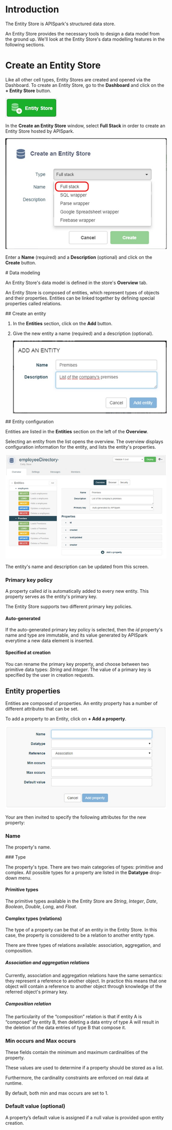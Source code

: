 # Introduction

The Entity Store is APISpark's structured data store.  

An Entity Store provides the necessary tools to design a data model from the ground up. We'll look at the Entity Store's data modelling features in the following sections.


# Create an Entity Store

Like all other cell types, Entity Stores are created and opened via the Dashboard. To create an Entity Store, go to the **Dashboard** and click on the **+ Entity Store** button.

![+Entity Stores](images/01.jpg "+Entity Stores")

In the **Create an Entity Store** window, select **Full Stack** in order to create an Entity Store hosted by APISpark.

![Full Stack](images/02.jpg "Full Stack")

Enter a **Name** (required) and a **Description** (optional) and click on the **Create** button.

# Data modeling

An Entity Store's data model is defined in the store's **Overview** tab.

An Entity Store is composed of entities, which represent types of objects and their properties. Entities can be linked together by defining special properties called relations.


## Create an entity
1. In the **Entities** section, click on the **Add** button.
2. Give the new entity a name (required) and a description (optional).

	![Add Entity](images/03.jpg "Add Entity")

## Entity configuration

Entities are listed in the **Entities** section on the left of the **Overview**.

Selecting an entity from the list opens the overview. The overview displays configuration information for the entity, and lists the entity's properties.

![new Entity](images/04.jpg "new Entity")


The entity's name and description can be updated from this screen.

### Primary key policy

A property called *id* is automatically added to every new entity. This property serves as the entity's primary key.

The Entity Store supports two different primary key policies.

#### Auto-generated

If the auto-generated primary key policy is selected, then the *id* property's name and type are immutable, and its value generated by APISpark everytime a new data element is inserted.

#### Specified at creation

You can rename the primary key property, and choose between two primitive data types: *String* and *Integer*. The value of a primary key is specified by the user in creation requests.

## Entity properties

Entities are composed of properties. An entity property has a number of different attributes that can be set.

To add a property to an Entity, click on **+ Add a property**.

![Add property](images/05.jpg "Add property")

Your are then invited to specify the following attributes for the new property:

### Name

The property's name.

### Type

The property's type. There are two main categories of types: primitive and complex. All possible types for a property are listed in the **Datatype** drop-down menu.

#### Primitive types

The primitive types available in the Entity Store are *String*, *Integer*, *Date*, *Boolean*, *Double*, *Long*, and *Float*.

#### Complex types (relations)

The type of a property can be that of an entity in the Entity Store. In this case, the property is considered to be a relation to another entity type.

There are three types of relations available: association, aggregation, and composition.

##### Association and aggregation relations

Currently, association and aggregation relations have the same semantics: they represent a reference to another object. In practice this means that one object will contain a reference to another object through knowledge of the referred object's primary key.

##### Composition relation

The particularity of the “composition” relation is that if entity A is “composed” by entity B, then deleting a data entry of type A will result in the deletion of the data entries of type B that compose it.

### Min occurs and Max occurs

These fields contain the minimum and maximum cardinalities of the property.

These values are used to determine if a property should be stored as a list.

Furthermore, the cardinality constraints are enforced on real data at runtime.

By default, both min and max occurs are set to 1.

### Default value (optional)

A property’s default value is assigned if a null value is provided upon entity creation.
